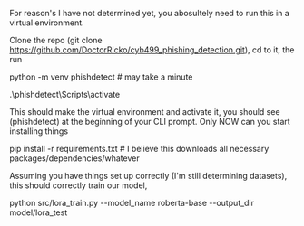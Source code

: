 For reason's I have not determined yet, you abosultely need to run this in a virtual environment.

Clone the repo (git clone https://github.com/DoctorRicko/cyb499_phishing_detection.git), cd to it, the run

python -m venv phishdetect # may take a minute

.\phishdetect\Scripts\activate

This should make the virtual environment and activate it, you should see (phishdetect) at the beginning of your CLI prompt.
Only NOW can you start installing things

pip install -r requirements.txt # I believe this downloads all necessary packages/dependencies/whatever

Assuming you have things set up correctly (I'm still determining datasets), this should correctly train our model,

python src/lora_train.py --model_name roberta-base --output_dir model/lora_test
